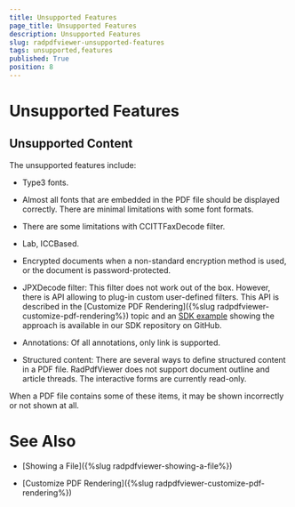 ```yaml
---
title: Unsupported Features
page_title: Unsupported Features
description: Unsupported Features
slug: radpdfviewer-unsupported-features
tags: unsupported,features
published: True
position: 8
---
```


# Unsupported Features

## Unsupported Content

The unsupported features include:

* Type3 fonts.

* Almost all fonts that are embedded in the PDF file should be displayed correctly. There are minimal limitations with some font formats.

* There are some limitations with CCITTFaxDecode filter.

* Lab, ICCBased.

* Encrypted documents when a non-standard encryption method is used, or the document is password-protected.

* JPXDecode filter: This filter does not work out of the box. However, there is API allowing to plug-in custom user-defined filters. This API is described in the [Customize PDF Rendering]({%slug radpdfviewer-customize-pdf-rendering%}) topic and an [SDK example](https://github.com/telerik/xaml-sdk/tree/master/PdfViewer/CustomDecoder) showing the approach is available in our SDK repository on GitHub.
            
* Annotations: Of all annotations, only link is supported.

* Structured content: There are several ways to define structured content in a PDF file. RadPdfViewer does not support document outline and article threads. The interactive forms are currently read-only.

When a PDF file contains some of these items, it may be shown incorrectly or not shown at all.

# See Also

 * [Showing a File]({%slug radpdfviewer-showing-a-file%})

 * [Customize PDF Rendering]({%slug radpdfviewer-customize-pdf-rendering%})

